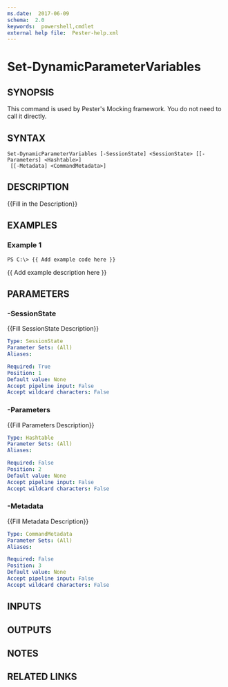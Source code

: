 ```yaml
---
ms.date:  2017-06-09
schema:  2.0
keywords:  powershell,cmdlet
external help file:  Pester-help.xml
---
```


# Set-DynamicParameterVariables

## SYNOPSIS
This command is used by Pester's Mocking framework. 
You do not need to call it directly.

## SYNTAX

```
Set-DynamicParameterVariables [-SessionState] <SessionState> [[-Parameters] <Hashtable>]
 [[-Metadata] <CommandMetadata>]
```

## DESCRIPTION
{{Fill in the Description}}

## EXAMPLES

### Example 1
```
PS C:\> {{ Add example code here }}
```

{{ Add example description here }}

## PARAMETERS

### -SessionState
{{Fill SessionState Description}}

```yaml
Type: SessionState
Parameter Sets: (All)
Aliases: 

Required: True
Position: 1
Default value: None
Accept pipeline input: False
Accept wildcard characters: False
```

### -Parameters
{{Fill Parameters Description}}

```yaml
Type: Hashtable
Parameter Sets: (All)
Aliases: 

Required: False
Position: 2
Default value: None
Accept pipeline input: False
Accept wildcard characters: False
```

### -Metadata
{{Fill Metadata Description}}

```yaml
Type: CommandMetadata
Parameter Sets: (All)
Aliases: 

Required: False
Position: 3
Default value: None
Accept pipeline input: False
Accept wildcard characters: False
```

## INPUTS

## OUTPUTS

## NOTES

## RELATED LINKS

